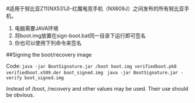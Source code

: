 #适用于努比亚Z11(NX531J)-红魔电竞手机（NX609J）之间发布的所有努比亚手机。

1. 电脑需要JAVA环境
2. 将boot.img放置在sign-boot.bat同一目录下运行即可签名
3. 你也可以使用下列命令来签名

##Signing the boot/recovery image

Code:
 `java -jar BootSignature.jar /boot boot.img verifiedboot.pk8 verifiedboot.x509.der boot_signed.img `
 `java -jar BootSignature.jar -verify boot_signed.img `

Instead of /boot, /recovery and other values may be used. Their use should be obvious.
